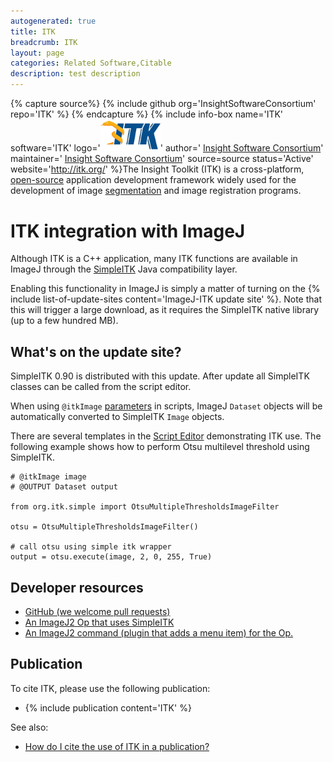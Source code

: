```yaml
---
autogenerated: true
title: ITK
breadcrumb: ITK
layout: page
categories: Related Software,Citable
description: test description
---
```



{% capture source%}
{% include github org='InsightSoftwareConsortium' repo='ITK' %}
{% endcapture %}
{% include info-box name='ITK' software='ITK' logo='<img src="/images/pages/Itk-logo.png" width="96"/>' author=' [Insight Software Consortium](http://itk.org/)' maintainer=' [Insight Software Consortium](http://itk.org/)' source=source status='Active' website='http://itk.org/' %}The Insight Toolkit (ITK) is a cross-platform, [open-source](Open-source) application development framework widely used for the development of image [segmentation](Segmentation) and image registration programs.

ITK integration with ImageJ
===========================

Although ITK is a C++ application, many ITK functions are available in ImageJ through the [SimpleITK](http://www.simpleitk.org/) Java compatibility layer.

Enabling this functionality in ImageJ is simply a matter of turning on the {% include list-of-update-sites content='ImageJ-ITK update site' %}. Note that this will trigger a large download, as it requires the SimpleITK native library (up to a few hundred MB).

What's on the update site?
--------------------------

SimpleITK 0.90 is distributed with this update. After update all SimpleITK classes can be called from the script editor.

When using `@itkImage` [parameters](Script_parameters) in scripts, ImageJ `Dataset` objects will be automatically converted to SimpleITK `Image` objects.

There are several templates in the [Script Editor](Script_Editor) demonstrating ITK use. The following example shows how to perform Otsu multilevel threshold using SimpleITK.

    # @itkImage image
    # @OUTPUT Dataset output

    from org.itk.simple import OtsuMultipleThresholdsImageFilter

    otsu = OtsuMultipleThresholdsImageFilter()

    # call otsu using simple itk wrapper
    output = otsu.execute(image, 2, 0, 255, True)

Developer resources
-------------------

-   [GitHub (we welcome pull requests)](https://github.com/imagej/imagej-itk/)
-   [An ImageJ2 Op that uses SimpleITK](https://github.com/imagej/imagej-itk/tree/master/src/main/java/net/imagej/itk/ops)
-   [An ImageJ2 command (plugin that adds a menu item) for the Op.](https://github.com/imagej/imagej-itk/tree/master/src/main/java/net/imagej/itk/commands)

Publication
-----------

To cite ITK, please use the following publication:

-   {% include publication content='ITK' %}

See also:

-   [How do I cite the use of ITK in a publication?](https://itk.org/Wiki/ITK/FAQ#How_do_I_cite_the_use_of_ITK_in_a_publication.3F)

 
